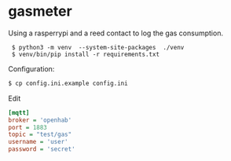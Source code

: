 # gasmeter

Using a rasperrypi  and a reed contact to log the gas consumption.

     $ python3 -m venv  --system-site-packages  ./venv
     $ venv/bin/pip install -r requirements.txt

Configuration:
```bash
$ cp config.ini.example config.ini
```

Edit 

```ini
[mqtt]
broker = 'openhab'
port = 1883
topic = "test/gas"
username = 'user'
password = 'secret'
```